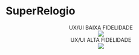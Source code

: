 # SuperRelogio

<center>
  UX/UI BAIXA FIDELIDADE
</center>

<center>
  <img src="baixa.jpg">
</center>


<center>
  UX/UI ALTA FIDELIDADE
</center>

<center>
  <img src="superelogio.png">
</center>
